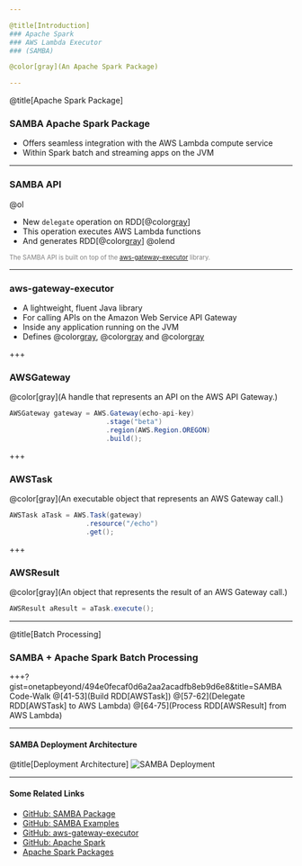 ```yaml
---

@title[Introduction]
### Apache Spark
### AWS Lambda Executor
### (SAMBA)

@color[gray](An Apache Spark Package)

---
```


@title[Apache Spark Package]
### SAMBA Apache Spark Package

  - Offers seamless integration with the AWS Lambda compute service
  - Within Spark batch and streaming apps on the JVM

---

### SAMBA API

@ol
- New `delegate` operation on RDD[@color[gray](AWSTask)]
- This operation executes AWS Lambda functions
- And generates RDD[@color[gray](AWSResult)]
@olend

<span class="fragment" style="font-size: 0.8em; color:gray">The SAMBA API is built on top of the <a target="_blank" href="https://github.com/onetapbeyond/aws-gataway-executor">aws-gateway-executor</a> library.</span>

---

### aws-gateway-executor

- A lightweight, fluent Java library
- For calling APIs on the Amazon Web Service API Gateway
- Inside any application running on the JVM
- Defines @color[gray](AWSGateway), @color[gray](AWSTask) and @color[gray](AWSResult)

+++

### AWSGateway

@color[gray](A handle that represents an API on the AWS API Gateway.)

```Java
AWSGateway gateway = AWS.Gateway(echo-api-key)
                        .stage("beta")
                        .region(AWS.Region.OREGON)
                        .build();
```


+++

### AWSTask

@color[gray](An executable object that represents an AWS Gateway call.)

```Java
AWSTask aTask = AWS.Task(gateway)
                   .resource("/echo")
                   .get();

```

+++

### AWSResult

@color[gray](An object that represents the result of an AWS Gateway call.)

```Java
AWSResult aResult = aTask.execute();
```

---

@title[Batch Processing]
### SAMBA + Apache Spark Batch Processing

+++?gist=onetapbeyond/494e0fecaf0d6a2aa2acadfb8eb9d6e8&title=SAMBA Code-Walk
@[41-53](Build RDD[AWSTask])
@[57-62](Delegate RDD[AWSTask] to AWS Lambda)
@[64-75](Process RDD[AWSResult] from AWS Lambda)

---

#### SAMBA Deployment Architecture

@title[Deployment Architecture]
![SAMBA Deployment](https://onetapbeyond.github.io/resource/img/samba/new-samba-deploy.jpg)

---

#### Some Related Links

- [GitHub: SAMBA Package](https://github.com/onetapbeyond/lambda-spark-executor)
- [GitHub: SAMBA Examples](https://github.com/onetapbeyond/lambda-spark-executor#samba-examples)
- [GitHub: aws-gateway-executor](https://github.com/onetapbeyond/aws-gateway-executor)
- [GitHub: Apache Spark](https://github.com/apache/spark)
- [Apache Spark Packages](https://spark-packages.org/package/onetapbeyond/lambda-spark-executor)
